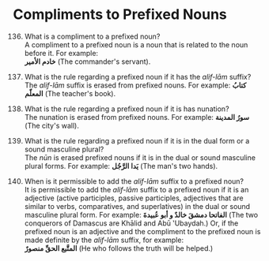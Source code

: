 Compliments to Prefixed Nouns
=============================

136. What is a compliment to a prefixed noun?  
 A compliment to a prefixed noun is a noun that is related to the noun
before it. For example:  
**خادم الأمیر** (The commander's servant).

137. What is the rule regarding a prefixed noun if it has the *alif-lām*
suffix?  
 The *alif-lām* suffix is erased from prefixed nouns. For example:
**کتابُ المعلّم** (The teacher's book).

138. What is the rule regarding a prefixed noun if it is has nunation?  
 The nunation is erased from prefixed nouns. For example: **سورُ
المدینة** (The city's wall).

139. What is the rule regarding a prefixed noun if it is in the dual
form or a sound masculine plural?  
 The *nūn* is erased prefixed nouns if it is in the dual or sound
masculine plural forms. For example: **یَدا الرَّجُل** (The man's two
hands).

140. When is it permissible to add the *alif-lām* suffix to a prefixed
noun?  
 It is permissible to add the *alif-lām* suffix to a prefixed noun if it
is an adjective (active participles, passive participles, adjectives
that are similar to verbs, comparatives, and superlatives) in the dual
or sound masculine plural form. For example: **الفاتحا دمشقَ خالدٌ و أبو
عُبیدةَ** (The two conquerors of Damascus are Khālid and Abū ‛Ubaydah.)
Or, if the prefixed noun is an adjective and the compliment to the
prefixed noun is made definite by the *alif-lām* suffix, for example:  
**المتَّبع الحقِّ منصورٌ** (He who follows the truth will be helped.)


